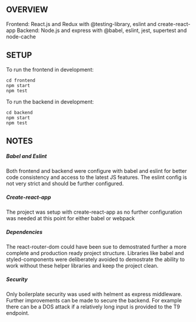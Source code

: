 ## OVERVIEW

Frontend: React.js and Redux with @testing-library, eslint and create-react-app
Backend: Node.js and express with @babel, eslint, jest, supertest and node-cache


## SETUP

To run the frontend in development:
```
cd frontend
npm start
npm test

```

To run the backend in development:
```
cd backend
npm start
npm test

```



## NOTES

##### Babel and Eslint

Both frontend and backend were configure with babel and eslint for better code consistency and access to the latest JS features. The eslint config is not very strict and should be further configured.

##### Create-react-app

The project was setup with create-react-app as no further configuration was needed at this point for either babel or webpack

##### Dependencies

The react-router-dom could have been sue to demostrated further a more complete and production ready project structure. Libraries like babel and styled-components were deliberately avoided to demostrate the ability to work without these helper libraries and keep the project clean.

##### Security

Only boilerplate security was used with helment as express middleware. Further improvements can be made to secure the backend. For example there can be a DOS attack if a relatively long input is provided to the T9 endpoint.
